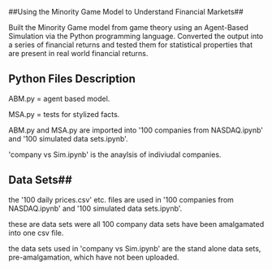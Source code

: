 ##Using the Minority Game Model to Understand Financial Markets##

Built the Minority Game model from game theory using an Agent-Based Simulation via the Python programming 
language. Converted the output into a series of financial returns and tested them for statistical properties 
that are present in real world financial returns.


## Python Files Description ##

ABM.py = agent based model.

MSA.py = tests for stylized facts.

ABM.py and MSA.py are imported into '100 companies from NASDAQ.ipynb' and '100 simulated data sets.ipynb'.

'company vs Sim.ipynb' is the anaylsis of indiviudal companies.


## Data Sets##
the '100 daily prices.csv' etc. files are used in '100 companies from NASDAQ.ipynb' and '100 simulated data sets.ipynb'.

these are data sets were all 100 company data sets have been amalgamated into one csv file.

the data sets used in 'company vs Sim.ipynb' are the stand alone data sets, pre-amalgamation, which have
not been uploaded.